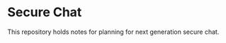 Secure Chat
===========

This repository holds notes for planning for next generation secure chat.


